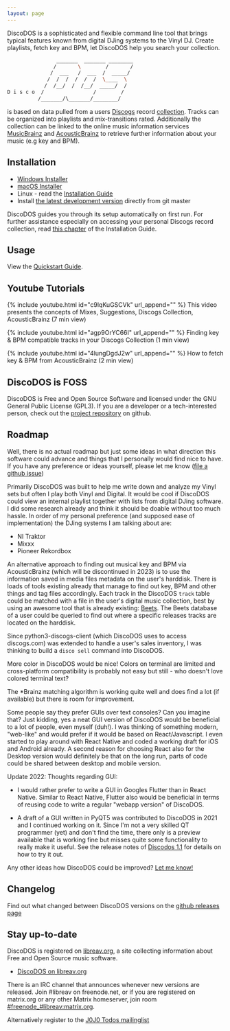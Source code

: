 ```yaml
---
layout: page
---
```


DiscoDOS is a sophisticated and flexible command line tool that brings
typical features known from digital DJing systems to the Vinyl DJ. Create
playlists, fetch key and BPM, let DiscoDOS help you search your collection.

``` bash
                _______  _______ ________
               /       \        /       /
              /  ___   /  ___  /  _____/
             /  /  /  /  /  /  \____  \
            /  /__/  /  /__/  _____/  /
D i s c o  /                /        /
          /_______/\_______/________/
```

is based on data pulled from a users [Discogs](https://www.discogs.com)
record [collection](https://support.discogs.com/hc/en-us/articles/360007331534-How-Does-The-Collection-Feature-Work-).
Tracks can be organized into playlists and mix-transitions rated.
Additionally the collection can be linked to the online music information
services [MusicBrainz](https://musicbrainz.org) and
[AcousticBrainz](https://acousticbrainz.org) to retrieve further information
about your music (e.g key and BPM).

## Installation
- [Windows Installer](https://github.com/JOJ0/discodos/releases/download/v1.1.0/DiscoDOS-1.1.0-Win.exe)
- [macOS Installer](https://github.com/JOJ0/discodos/releases/download/v1.1.0/DiscoDOS-1.1.0-macOS.dmg)
- Linux - read the [Installation Guide](https://discodos.readthedocs.io/en/latest/INSTALLATION.html#linux)
- Install [the latest development version](https://discodos.readthedocs.io/en/latest/CONTRIBUTION.html)
directly from git master

DiscoDOS guides you through its setup automatically on first run. For further
assistance especially on accessing your personal Discogs record collection,
read [this chapter](https://discodos.readthedocs.io/en/latest/INSTALLATION.html#configure-discogs-api-access)
of the Installation Guide.


## Usage

View the [Quickstart Guide](https://discodos.readthedocs.io/en/latest/QUICKSTART.html).

## Youtube Tutorials


{% include youtube.html id="c9lqKuGSCVk" url_append="" %}
This video presents the concepts of Mixes, Suggestions, Discogs Collection, AcousticBrainz (7 min view)

{% include youtube.html id="agp9OrYC66I" url_append="" %}
Finding key & BPM compatible tracks in your Discogs Collection (1 min view)

{% include youtube.html id="4lungDgdJ2w" url_append="" %}
How to fetch key & BPM from AcousticBrainz (2 min view)


## DiscoDOS is FOSS

DiscoDOS is Free and Open Source Software and licensed under the GNU General Public License (GPL3). If you are a developer or a tech-interested person, check out the [project repository](https://github.com/JOJ0/discodos) on github.


## Roadmap

Well, there is no actual roadmap but just some ideas in what direction this
software could advance and things that I personally would find nice to have.
If you have any preference or ideas yourself, please let me know ([file a
github issue](https://github.com/JOJ0/discodos/issues/new))

Primarily DiscoDOS was built to help me write down and analyze my Vinyl sets
but often I play both Vinyl and Digital. It would be cool if DiscoDOS could
view an internal playlist together with lists from digital DJing software. I
did some research already and think it should be doable without too much
hassle. In order of my personal preference (and supposed ease of
implementation) the DJing systems I am talking about are:

  - NI Traktor
  - Mixxx
  - Pioneer Rekordbox

An alternative approach to finding out musical key and BPM via AcousticBrainz
(which will be discontinued in 2023) is to use the information saved in media
files metadata on the user's harddisk. There is loads of tools existing already
that manage to find out key, BPM and other things and tag files accordingly.
Each track in the DiscoDOS `track` table could be matched with a file in the
user's digital music collection, best by using an awesome tool that is already
existing: [Beets](https://beets.io). The Beets database of a user could be
queried to find out where a specific releases tracks are located on the
harddisk.

Since python3-discogs-client (which DiscoDOS uses to access discogs.com) was
extended to handle a user's sales inventory, I was thinking to build a `disco
sell` command into DiscoDOS.

More color in DiscoDOS would be nice! Colors on terminal are limited and
cross-platform compatibility is probably not easy but still - who doesn't
love colored terminal text?

The *Brainz matching algorithm is working quite well and does find a lot (if
available) but there is room for improvement.

Some people say they prefer GUIs over text consoles? Can you imagine that?
Just kidding, yes a neat GUI version of DiscoDOS would be beneficial to a lot
of people, even myself (duh!). I was thinking of something modern, "web-like"
and would prefer if it would be based on React/Javascript. I even started to
play around with React Native and coded a working draft for iOS and Android
already. A second reason for choosing React also for the Desktop version
would definitely be that on the long run, parts of code could be shared
between desktop and mobile version.

Update 2022: Thoughts regarding GUI:

- I would rather prefer to write a GUI in Googles Flutter than in React Native.
Similar to React Native, Flutter also would be beneficial in terms of reusing
code to write a regular "webapp version" of DiscoDOS.

- A draft of a GUI written in PyQT5 was contributed to DiscoDOS in 2021 and I
continued working on it. Since I'm not a very skilled QT programmer (yet) and
don't find the time, there only is a preview available that is working fine but
misses quite some functionality to really make it useful. See the release notes
of [Discodos 1.1](https://github.com/JOJ0/discodos/releases/tag/v1.1) for
details on how to try it out.

Any other ideas how DiscoDOS could be improved? [Let me
know!](https://github.com/JOJ0/discodos/issues/new)

## Changelog

Find out what changed between DiscoDOS versions on the [github releases
page](https://github.com/JOJ0/discodos/releases)

## Stay up-to-date

DiscoDOS is registered on [libreav.org](https://libreav.org), a site
collecting information about Free and Open Source music software.

- [DiscoDOS on libreav.org](https://libreav.org/software/discodos)

There is an IRC channel that announces whenever new versions are released. Join
#libreav on freenode.net, or if you are registered on matrix.org
or any other Matrix homeserver, join room
[#freenode_#libreav:matrix.org](https://matrix.to/#/#freenode_#libreav:matrix.org).

Alternatively register to the [J0J0 Todos
mailinglist](https://blog.jojotodos.net/mailinglist/)
